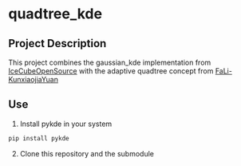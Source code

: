 # quadtree_kde

## Project Description
This project combines the gaussian_kde implementation from [IceCubeOpenSource](https://github.com/IceCubeOpenSource/kde) with the adaptive quadtree concept from [FaLi-KunxiaojiaYuan](https://github.com/FaLi-KunxiaojiaYuan/Spatial-Statistics)

## Use
1. Install pykde in your system
```bash
pip install pykde
```
2. Clone this repository and the submodule
